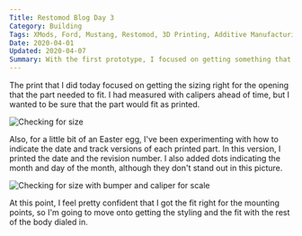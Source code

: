 ```yaml
---
Title: Restomod Blog Day 3
Category: Building
Tags: XMods, Ford, Mustang, Restomod, 3D Printing, Additive Manufacturing, Rapid Prototyping
Date: 2020-04-01
Updated: 2020-04-07
Summary: With the first prototype, I focused on getting something that would fit the 3 mounting points on the standard body.
---
```


The print that I did today focused on getting the sizing right for the opening
that the part needed to fit. I had measured with calipers ahead of time, but I
wanted to be sure that the part would fit as printed.

![Checking for size]({attach}/img/IMG_5090.jpg)

Also, for a little bit of an Easter egg, I've been experimenting with how to
indicate the date and track versions of each printed part. In this version, I
printed the date and the revision number. I also added dots indicating the month
and day of the month, although they don't stand out in this picture.

![Checking for size with bumper and caliper for scale]({attach}/img/IMG_5093.jpg)

At this point, I feel pretty confident that I got the fit right for the
mounting points, so I'm going to move onto getting the styling and the fit with
the rest of the body dialed in.

